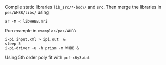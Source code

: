 Compile static libraries `lib_src/*-body/` and `src`. Then merge the libraries in `pes/WHBB/libs/` using
```
ar -M < libWHBB.mri
```


Run example in `examples/pes/WHBB`

```
i-pi input.xml > ipi.out  &
sleep 5
i-pi-driver -u -h prism -m WHBB &
```

Using 5th order poly fit with `pcf-x6y3.dat`